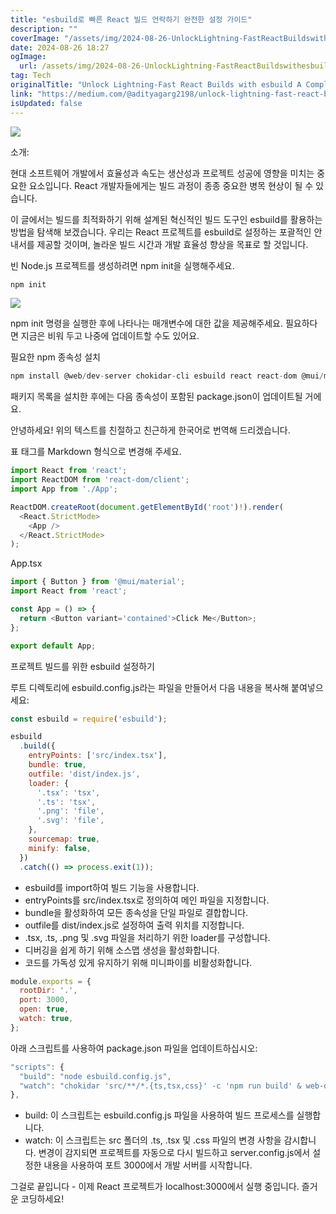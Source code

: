 ```yaml
---
title: "esbuild로 빠른 React 빌드 언락하기 완전한 설정 가이드"
description: ""
coverImage: "/assets/img/2024-08-26-UnlockLightning-FastReactBuildswithesbuildACompleteSetupGuide_0.png"
date: 2024-08-26 18:27
ogImage: 
  url: /assets/img/2024-08-26-UnlockLightning-FastReactBuildswithesbuildACompleteSetupGuide_0.png
tag: Tech
originalTitle: "Unlock Lightning-Fast React Builds with esbuild A Complete Setup Guide"
link: "https://medium.com/@adityagarg2198/unlock-lightning-fast-react-builds-with-esbuild-a-complete-setup-guide-32f4432af4c8"
isUpdated: false
---
```



<img src="/assets/img/2024-08-26-UnlockLightning-FastReactBuildswithesbuildACompleteSetupGuide_0.png" />

소개:

현대 소프트웨어 개발에서 효율성과 속도는 생산성과 프로젝트 성공에 영향을 미치는 중요한 요소입니다. React 개발자들에게는 빌드 과정이 종종 중요한 병목 현상이 될 수 있습니다.

이 글에서는 빌드를 최적화하기 위해 설계된 혁신적인 빌드 도구인 esbuild를 활용하는 방법을 탐색해 보겠습니다. 우리는 React 프로젝트를 esbuild로 설정하는 포괄적인 안내서를 제공할 것이며, 놀라운 빌드 시간과 개발 효율성 향상을 목표로 할 것입니다.

<div class="content-ad"></div>

빈 Node.js 프로젝트를 생성하려면 npm init을 실행해주세요.

```js
npm init
```

<img src="/assets/img/2024-08-26-UnlockLightning-FastReactBuildswithesbuildACompleteSetupGuide_1.png" />

<div class="content-ad"></div>

npm init 명령을 실행한 후에 나타나는 매개변수에 대한 값을 제공해주세요. 필요하다면 지금은 비워 두고 나중에 업데이트할 수도 있어요.

필요한 npm 종속성 설치

```js
npm install @web/dev-server chokidar-cli esbuild react react-dom @mui/material @emotion/styled @emotion/react
```

패키지 목록을 설치한 후에는 다음 종속성이 포함된 package.json이 업데이트될 거에요.

<div class="content-ad"></div>

안녕하세요! 위의 텍스트를 친절하고 친근하게 한국어로 번역해 드리겠습니다.

표 태그를 Markdown 형식으로 변경해 주세요.

<div class="content-ad"></div>

```js
import React from 'react';
import ReactDOM from 'react-dom/client';
import App from './App';

ReactDOM.createRoot(document.getElementById('root')!).render(
  <React.StrictMode>
    <App />
  </React.StrictMode>
);
```

App.tsx

```js
import { Button } from '@mui/material';
import React from 'react';

const App = () => {
  return <Button variant='contained'>Click Me</Button>;
};

export default App;
```

프로젝트 빌드를 위한 esbuild 설정하기


<div class="content-ad"></div>

루트 디렉토리에 esbuild.config.js라는 파일을 만들어서 다음 내용을 복사해 붙여넣으세요:

```js
const esbuild = require('esbuild');

esbuild
  .build({
    entryPoints: ['src/index.tsx'],
    bundle: true,
    outfile: 'dist/index.js',
    loader: {
      '.tsx': 'tsx',
      '.ts': 'tsx',
      '.png': 'file',
      '.svg': 'file',
    },
    sourcemap: true,
    minify: false,
  })
  .catch(() => process.exit(1));
```

- esbuild를 import하여 빌드 기능을 사용합니다.
- entryPoints를 src/index.tsx로 정의하여 메인 파일을 지정합니다.
- bundle을 활성화하여 모든 종속성을 단일 파일로 결합합니다.
- outfile를 dist/index.js로 설정하여 출력 위치를 지정합니다.
- .tsx, .ts, .png 및 .svg 파일을 처리하기 위한 loader를 구성합니다.
- 디버깅을 쉽게 하기 위해 소스맵 생성을 활성화합니다.
- 코드를 가독성 있게 유지하기 위해 미니파이를 비활성화합니다.

<div class="content-ad"></div>

```js
module.exports = {
  rootDir: '.',
  port: 3000,
  open: true,
  watch: true,
};
```

아래 스크립트를 사용하여 package.json 파일을 업데이트하십시오:

```js
"scripts": {
  "build": "node esbuild.config.js",
  "watch": "chokidar 'src/**/*.{ts,tsx,css}' -c 'npm run build' & web-dev-server --config server.config.js"
},
```

- build: 이 스크립트는 esbuild.config.js 파일을 사용하여 빌드 프로세스를 실행합니다.
- watch: 이 스크립트는 src 폴더의 .ts, .tsx 및 .css 파일의 변경 사항을 감시합니다. 변경이 감지되면 프로젝트를 자동으로 다시 빌드하고 server.config.js에서 설정한 내용을 사용하여 포트 3000에서 개발 서버를 시작합니다.

<div class="content-ad"></div>

그걸로 끝입니다 - 이제 React 프로젝트가 localhost:3000에서 실행 중입니다. 즐거운 코딩하세요!
